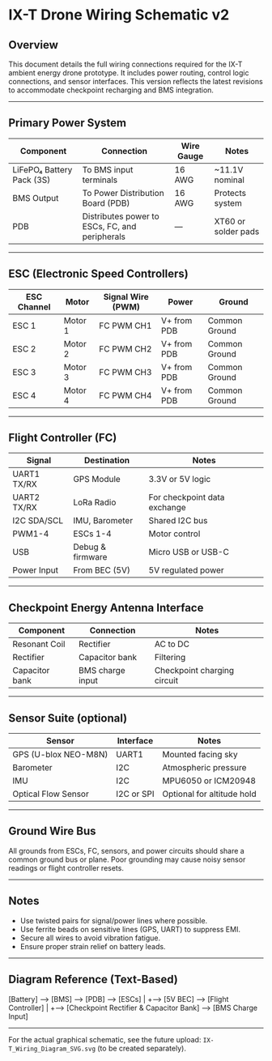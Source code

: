 # IX-T Drone Wiring Schematic v2

## Overview

This document details the full wiring connections required for the IX-T ambient energy drone prototype. It includes power routing, control logic connections, and sensor interfaces. This version reflects the latest revisions to accommodate checkpoint recharging and BMS integration.

---

## Primary Power System

| Component | Connection | Wire Gauge | Notes |
|----------|------------|------------|-------|
| LiFePO₄ Battery Pack (3S) | To BMS input terminals | 16 AWG | ~11.1V nominal |
| BMS Output | To Power Distribution Board (PDB) | 16 AWG | Protects system |
| PDB | Distributes power to ESCs, FC, and peripherals | — | XT60 or solder pads |

---

## ESC (Electronic Speed Controllers)

| ESC Channel | Motor | Signal Wire (PWM) | Power | Ground |
|-------------|-------|-------------------|--------|--------|
| ESC 1 | Motor 1 | FC PWM CH1 | V+ from PDB | Common Ground |
| ESC 2 | Motor 2 | FC PWM CH2 | V+ from PDB | Common Ground |
| ESC 3 | Motor 3 | FC PWM CH3 | V+ from PDB | Common Ground |
| ESC 4 | Motor 4 | FC PWM CH4 | V+ from PDB | Common Ground |

---

## Flight Controller (FC)

| Signal | Destination | Notes |
|--------|-------------|-------|
| UART1 TX/RX | GPS Module | 3.3V or 5V logic |
| UART2 TX/RX | LoRa Radio | For checkpoint data exchange |
| I2C SDA/SCL | IMU, Barometer | Shared I2C bus |
| PWM1-4 | ESCs 1-4 | Motor control |
| USB | Debug & firmware | Micro USB or USB-C |
| Power Input | From BEC (5V) | 5V regulated power |

---

## Checkpoint Energy Antenna Interface

| Component | Connection | Notes |
|----------|------------|-------|
| Resonant Coil | Rectifier | AC to DC |
| Rectifier | Capacitor bank | Filtering |
| Capacitor bank | BMS charge input | Checkpoint charging circuit |

---

## Sensor Suite (optional)

| Sensor | Interface | Notes |
|--------|-----------|-------|
| GPS (U-blox NEO-M8N) | UART1 | Mounted facing sky |
| Barometer | I2C | Atmospheric pressure |
| IMU | I2C | MPU6050 or ICM20948 |
| Optical Flow Sensor | I2C or SPI | Optional for altitude hold |

---

## Ground Wire Bus

All grounds from ESCs, FC, sensors, and power circuits should share a common ground bus or plane. Poor grounding may cause noisy sensor readings or flight controller resets.

---

## Notes

- Use twisted pairs for signal/power lines where possible.
- Use ferrite beads on sensitive lines (GPS, UART) to suppress EMI.
- Secure all wires to avoid vibration fatigue.
- Ensure proper strain relief on battery leads.

---

## Diagram Reference (Text-Based)

[Battery] --> [BMS] --> [PDB] --> [ESCs]
|
+--> [5V BEC] --> [Flight Controller]
|
+--> [Checkpoint Rectifier & Capacitor Bank] --> [BMS Charge Input]


---

For the actual graphical schematic, see the future upload: `IX-T_Wiring_Diagram_SVG.svg` (to be created separately).
